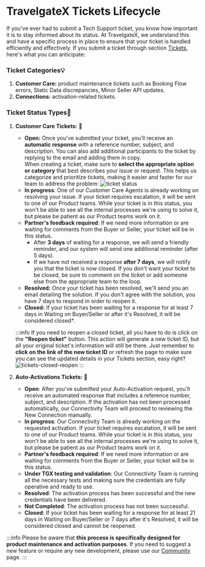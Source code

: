 ﻿---
sidebar_position: 2
---

# TravelgateX Tickets Lifecycle

If you've ever had to submit a Tech Support ticket, you know how important it is to stay informed about its status. At TravelgateX, we understand this and have a specific process in place to ensure that your ticket is handled efficiently and effectively.  If you submit a ticket through section [Tickets](https://app.travelgatex.com/tickets), here's what you can anticipate:

### Ticket Categories💡
1. **Customer Care:** product maintenance tickets such as Booking Flow errors, Static Data discrepancies, Minor Seller API updates.
1. **Connections:** activation-related tickets.

### Ticket Status Types🔎

1. **Customer Care Tickets:** 💬
    - **Open:** Once you've submitted your ticket, you'll receive an **automatic response** with a reference number, subject, and description. You can also add additional participants to the ticket by replying to the email and adding them in copy.  
    When creating a ticket, make sure to **select the appropriate option or category** that best describes your issue or request. This helps us categorize and prioritize tickets, making it easier and faster for our team to address the problem:
      ![ticket status](https://storage.travelgate.com//kbase/ticket_status.jpg)
    - **In progress**: One of our Customer Care Agents is already working on resolving your issue. If your ticket requires escalation, it will be sent to one of our Product teams. While your ticket is in this status, you won't be able to see all the internal processes we're using to solve it, but please be patient as our Product teams work on it.
    - **Partner's feedback required**: If we need more information or are waiting for comments from the Buyer or Seller, your ticket will be in this status.	
      - After **3 days** of waiting for a response, we will send a friendly reminder, and our system will send one additional reminder (after 5 days). 
      - If we have not received a response **after 7 days**, we will notify you that the ticket is now closed. If you don't want your ticket to be closed, be sure to comment on the ticket or add someone else from the appropriate team to the loop.
    - **Resolved:** Once your ticket has been resolved, we'll send you an email detailing the solution. If you don't agree with the solution, you have 7 days to respond in order to reopen it.
    - **Closed:** If your ticket has been waiting for a response for at least 7 days in Waiting on Buyer/Seller or after it's Resolved, it will be considered closed*.
    
    :::info
    If you need to reopen a closed ticket, all you have to do is click on the **"Reopen ticket"** button. This action will generate a new ticket ID, but all your original ticket's information will still be there. Just remember to **click on the link of the new ticket ID** or refresh the page to make sure you can see the updated details in your Tickets section, easy right?
    ![tickets-closed-reopen](https://storage.travelgate.com//kbase/tickets-closed-reopen.jpg)
    :::

1. **Auto-Activations Tickets:** 🚀
    - **Open**: After you've submitted your Auto-Activation request, you'll receive an automated response that includes a reference number, subject, and description. If the activation has not been processed automatically, our Connectivity Team will proceed to reviewing the New Connection manually.
    - **In progress**: Our Connectivity Team is already working on the requested activation. If your ticket requires escalation, it will be sent to one of our Product teams. While your ticket is in this status, you won't be able to see all the internal processes we're using to solve it, but please be patient as our Product teams work on it.
    - **Partner's feedback required**: If we need more information or are waiting for comments from the Buyer or Seller, your ticket will be in this status.
    - **Under TGX testing and validation**: Our Connectivity Team is running all the necessary tests and making sure the credentials are fully operative and ready to use.
    - **Resolved**: The activation process has been successful and the new credentials have been delivered.
    - **Not Completed**: The activation process has not been successful.
    - **Closed**: If your ticket has been waiting for a response for at least 21 days in Waiting on Buyer/Seller or 7 days after it's Resolved, it will be considered closed and cannot be reopened.


:::info 
Please be aware that **this process is specifically designed for product maintenance and activation purposes**. If you need to suggest a new feature or require any new development, please use our [Community](/kb/getting-started-with-travelgate/about-our-community) page.
:::

